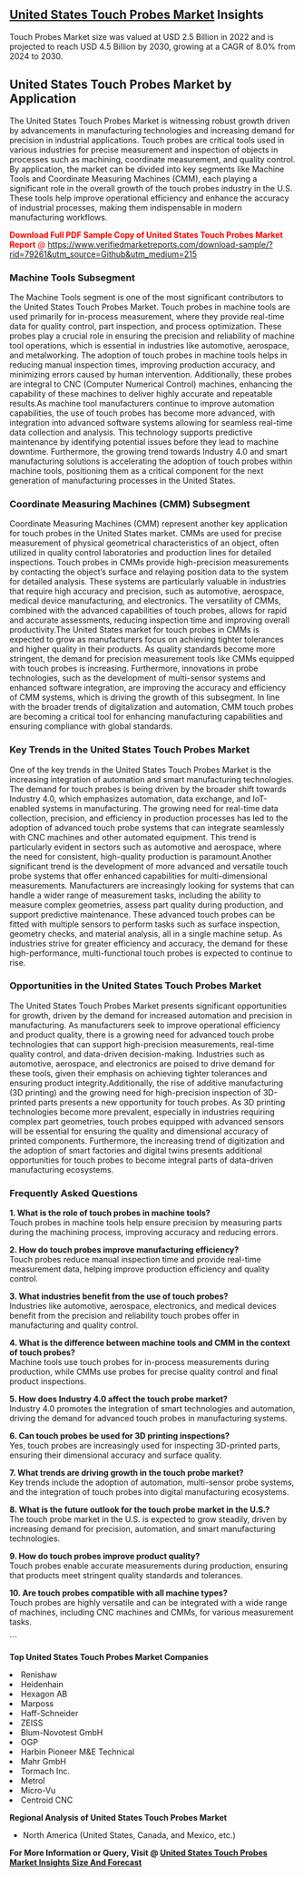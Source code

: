 <h2><a href="https://www.verifiedmarketreports.com/download-sample/?rid=79261&amp;utm_source=Github&amp;utm_medium=215" target="_blank">United States Touch Probes Market</a> Insights</h2><p>Touch Probes Market size was valued at USD 2.5 Billion in 2022 and is projected to reach USD 4.5 Billion by 2030, growing at a CAGR of 8.0% from 2024 to 2030.</p><p><h2>United States Touch Probes Market by Application</h2><p>The United States Touch Probes Market is witnessing robust growth driven by advancements in manufacturing technologies and increasing demand for precision in industrial applications. Touch probes are critical tools used in various industries for precise measurement and inspection of objects in processes such as machining, coordinate measurement, and quality control. By application, the market can be divided into key segments like Machine Tools and Coordinate Measuring Machines (CMM), each playing a significant role in the overall growth of the touch probes industry in the U.S. These tools help improve operational efficiency and enhance the accuracy of industrial processes, making them indispensable in modern manufacturing workflows. <p><span class=""><span style="color: #ff0000;"><strong>Download Full PDF Sample Copy of United States Touch Probes Market Report</strong> @ </span><a href="https://www.verifiedmarketreports.com/download-sample/?rid=79261&amp;utm_source=Github&amp;utm_medium=215" target="_blank">https://www.verifiedmarketreports.com/download-sample/?rid=79261&amp;utm_source=Github&amp;utm_medium=215</a></span></p></p><h3>Machine Tools Subsegment</h3><p>The Machine Tools segment is one of the most significant contributors to the United States Touch Probes Market. Touch probes in machine tools are used primarily for in-process measurement, where they provide real-time data for quality control, part inspection, and process optimization. These probes play a crucial role in ensuring the precision and reliability of machine tool operations, which is essential in industries like automotive, aerospace, and metalworking. The adoption of touch probes in machine tools helps in reducing manual inspection times, improving production accuracy, and minimizing errors caused by human intervention. Additionally, these probes are integral to CNC (Computer Numerical Control) machines, enhancing the capability of these machines to deliver highly accurate and repeatable results.As machine tool manufacturers continue to improve automation capabilities, the use of touch probes has become more advanced, with integration into advanced software systems allowing for seamless real-time data collection and analysis. This technology supports predictive maintenance by identifying potential issues before they lead to machine downtime. Furthermore, the growing trend towards Industry 4.0 and smart manufacturing solutions is accelerating the adoption of touch probes within machine tools, positioning them as a critical component for the next generation of manufacturing processes in the United States.</p><h3>Coordinate Measuring Machines (CMM) Subsegment</h3><p>Coordinate Measuring Machines (CMM) represent another key application for touch probes in the United States market. CMMs are used for precise measurement of physical geometrical characteristics of an object, often utilized in quality control laboratories and production lines for detailed inspections. Touch probes in CMMs provide high-precision measurements by contacting the object’s surface and relaying position data to the system for detailed analysis. These systems are particularly valuable in industries that require high accuracy and precision, such as automotive, aerospace, medical device manufacturing, and electronics. The versatility of CMMs, combined with the advanced capabilities of touch probes, allows for rapid and accurate assessments, reducing inspection time and improving overall productivity.The United States market for touch probes in CMMs is expected to grow as manufacturers focus on achieving tighter tolerances and higher quality in their products. As quality standards become more stringent, the demand for precision measurement tools like CMMs equipped with touch probes is increasing. Furthermore, innovations in probe technologies, such as the development of multi-sensor systems and enhanced software integration, are improving the accuracy and efficiency of CMM systems, which is driving the growth of this subsegment. In line with the broader trends of digitalization and automation, CMM touch probes are becoming a critical tool for enhancing manufacturing capabilities and ensuring compliance with global standards.</p><h3>Key Trends in the United States Touch Probes Market</h3><p>One of the key trends in the United States Touch Probes Market is the increasing integration of automation and smart manufacturing technologies. The demand for touch probes is being driven by the broader shift towards Industry 4.0, which emphasizes automation, data exchange, and IoT-enabled systems in manufacturing. The growing need for real-time data collection, precision, and efficiency in production processes has led to the adoption of advanced touch probe systems that can integrate seamlessly with CNC machines and other automated equipment. This trend is particularly evident in sectors such as automotive and aerospace, where the need for consistent, high-quality production is paramount.Another significant trend is the development of more advanced and versatile touch probe systems that offer enhanced capabilities for multi-dimensional measurements. Manufacturers are increasingly looking for systems that can handle a wider range of measurement tasks, including the ability to measure complex geometries, assess part quality during production, and support predictive maintenance. These advanced touch probes can be fitted with multiple sensors to perform tasks such as surface inspection, geometry checks, and material analysis, all in a single machine setup. As industries strive for greater efficiency and accuracy, the demand for these high-performance, multi-functional touch probes is expected to continue to rise.</p><h3>Opportunities in the United States Touch Probes Market</h3><p>The United States Touch Probes Market presents significant opportunities for growth, driven by the demand for increased automation and precision in manufacturing. As manufacturers seek to improve operational efficiency and product quality, there is a growing need for advanced touch probe technologies that can support high-precision measurements, real-time quality control, and data-driven decision-making. Industries such as automotive, aerospace, and electronics are poised to drive demand for these tools, given their emphasis on achieving tighter tolerances and ensuring product integrity.Additionally, the rise of additive manufacturing (3D printing) and the growing need for high-precision inspection of 3D-printed parts presents a new opportunity for touch probes. As 3D printing technologies become more prevalent, especially in industries requiring complex part geometries, touch probes equipped with advanced sensors will be essential for ensuring the quality and dimensional accuracy of printed components. Furthermore, the increasing trend of digitization and the adoption of smart factories and digital twins presents additional opportunities for touch probes to become integral parts of data-driven manufacturing ecosystems.</p><h3>Frequently Asked Questions</h3><p><strong>1. What is the role of touch probes in machine tools?</strong><br>Touch probes in machine tools help ensure precision by measuring parts during the machining process, improving accuracy and reducing errors.</p><p><strong>2. How do touch probes improve manufacturing efficiency?</strong><br>Touch probes reduce manual inspection time and provide real-time measurement data, helping improve production efficiency and quality control.</p><p><strong>3. What industries benefit from the use of touch probes?</strong><br>Industries like automotive, aerospace, electronics, and medical devices benefit from the precision and reliability touch probes offer in manufacturing and quality control.</p><p><strong>4. What is the difference between machine tools and CMM in the context of touch probes?</strong><br>Machine tools use touch probes for in-process measurements during production, while CMMs use probes for precise quality control and final product inspections.</p><p><strong>5. How does Industry 4.0 affect the touch probe market?</strong><br>Industry 4.0 promotes the integration of smart technologies and automation, driving the demand for advanced touch probes in manufacturing systems.</p><p><strong>6. Can touch probes be used for 3D printing inspections?</strong><br>Yes, touch probes are increasingly used for inspecting 3D-printed parts, ensuring their dimensional accuracy and surface quality.</p><p><strong>7. What trends are driving growth in the touch probe market?</strong><br>Key trends include the adoption of automation, multi-sensor probe systems, and the integration of touch probes into digital manufacturing ecosystems.</p><p><strong>8. What is the future outlook for the touch probe market in the U.S.?</strong><br>The touch probe market in the U.S. is expected to grow steadily, driven by increasing demand for precision, automation, and smart manufacturing technologies.</p><p><strong>9. How do touch probes improve product quality?</strong><br>Touch probes enable accurate measurements during production, ensuring that products meet stringent quality standards and tolerances.</p><p><strong>10. Are touch probes compatible with all machine types?</strong><br>Touch probes are highly versatile and can be integrated with a wide range of machines, including CNC machines and CMMs, for various measurement tasks.</p>```</p><p><strong>Top United States Touch Probes Market Companies</strong></p><div data-test-id=""><p><li>Renishaw</li><li> Heidenhain</li><li> Hexagon AB</li><li> Marposs</li><li> Haff-Schneider</li><li> ZEISS</li><li> Blum-Novotest GmbH</li><li> OGP</li><li> Harbin Pioneer M&E Technical</li><li> Mahr GmbH</li><li> Tormach Inc.</li><li> Metrol</li><li> Micro-Vu</li><li> Centroid CNC</li></p><div><strong>Regional Analysis of&nbsp;United States Touch Probes Market</strong></div><ul><li dir="ltr"><p dir="ltr">North America&nbsp;(United States, Canada, and Mexico, etc.)</p></li></ul><p><strong>For More Information or Query, Visit @&nbsp;</strong><strong><a href="https://www.verifiedmarketreports.com/product/global-touch-probes-market-growth-2019-2024/?utm_source=Github&amp;utm_medium=215" target="_blank">United States Touch Probes Market Insights Size And Forecast</a></strong></p></div>
